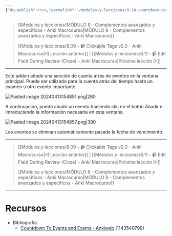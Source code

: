 ```yaml
---
{"dg-publish":true,"permalink":"/modulos-y-lecciones/8-10-countdown-to-events-and-exams-anki-macrocurso/","noteIcon":"","updated":"2024-05-22T19:50:00.903+02:00"}
---
```



> [[Módulos y lecciones/MÓDULO 8 - Complementos avanzados y específicos - Anki Macrocurso\|MÓDULO 8 - Complementos avanzados y específicos - Anki Macrocurso]]

> [[Módulos y lecciones/8.09 - 📹 Clickable Tags v2.0 - Anki Macrocurso\|◁ Lección anterior]] | [[Módulos y lecciones/8.11 - 📹 Edit Field During Review  (Cloze) - Anki Macrocurso\|Próxima lección ▷]]

---

Este addon añade una sección de cuenta atrás de eventos en la ventana principal. Puede ser utilizado para la cuenta atrás del tiempo hasta un examen u otro evento importante. 

![Pasted image 20240413154851.png|280](/img/user/ANEXOS/Pasted%20image%2020240413154851.png)

A continuación, puede añadir un evento haciendo clic en el botón Añadir e introduciendo la información necesaria en esta ventana.

![Pasted image 20240413154857.png|380](/img/user/ANEXOS/Pasted%20image%2020240413154857.png)

Los eventos se eliminan automáticamente pasada la fecha de vencimiento.

---

> [[Módulos y lecciones/8.09 - 📹 Clickable Tags v2.0 - Anki Macrocurso\|◁ Lección anterior]] | [[Módulos y lecciones/8.11 - 📹 Edit Field During Review  (Cloze) - Anki Macrocurso\|Próxima lección ▷]]

> [[Módulos y lecciones/MÓDULO 8 - Complementos avanzados y específicos - Anki Macrocurso\|MÓDULO 8 - Complementos avanzados y específicos - Anki Macrocurso]]

---

# Recursos
- Bibliografía
	- [Countdown To Events and Exams - Ankiweb](https://ankiweb.net/shared/info/1143540799) (1143540799)